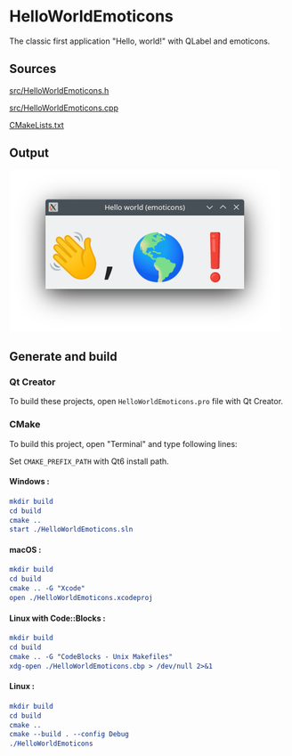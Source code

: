 # HelloWorldEmoticons

The classic first application "Hello, world!" with QLabel and emoticons.

## Sources

[src/HelloWorldEmoticons.h](src/HelloWorldEmoticons.h)

[src/HelloWorldEmoticons.cpp](src/HelloWorldEmoticons.cpp)

[CMakeLists.txt](CMakeLists.txt)

## Output

![Screenshot](../../../docs/Pictures/HelloWorldEmoticons.png)

## Generate and build

### Qt Creator

To build these projects, open `HelloWorldEmoticons.pro` file with Qt Creator.

### CMake

To build this project, open "Terminal" and type following lines:

Set `CMAKE_PREFIX_PATH` with Qt6 install path.

#### Windows :

``` cmake
mkdir build
cd build
cmake ..
start ./HelloWorldEmoticons.sln
```

#### macOS :

``` cmake
mkdir build
cd build
cmake .. -G "Xcode"
open ./HelloWorldEmoticons.xcodeproj
```

#### Linux with Code::Blocks :

``` cmake
mkdir build
cd build
cmake .. -G "CodeBlocks - Unix Makefiles"
xdg-open ./HelloWorldEmoticons.cbp > /dev/null 2>&1
```

#### Linux :

``` cmake
mkdir build
cd build
cmake .. 
cmake --build . --config Debug
./HelloWorldEmoticons
```
